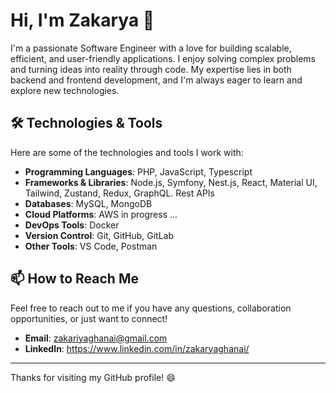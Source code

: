 # Hi, I'm Zakarya 👋

I'm a passionate Software Engineer with a love for building scalable, efficient, and user-friendly applications. I enjoy solving complex problems and turning ideas into reality through code. My expertise lies in both backend and frontend development, and I'm always eager to learn and explore new technologies.

## 🛠️ Technologies & Tools

Here are some of the technologies and tools I work with:

- **Programming Languages**: PHP, JavaScript, Typescript
- **Frameworks & Libraries**: Node.js, Symfony, Nest.js, React, Material UI, Tailwind, Zustand, Redux, GraphQL. Rest APIs
- **Databases**: MySQL, MongoDB
- **Cloud Platforms**: AWS in progress ...
- **DevOps Tools**: Docker
- **Version Control**: Git, GitHub, GitLab
- **Other Tools**: VS Code, Postman

## 📫 How to Reach Me

Feel free to reach out to me if you have any questions, collaboration opportunities, or just want to connect!

- **Email**: zakariyaghanai@gmail.com
- **LinkedIn**: https://www.linkedin.com/in/zakaryaghanai/

---

Thanks for visiting my GitHub profile! 😄
